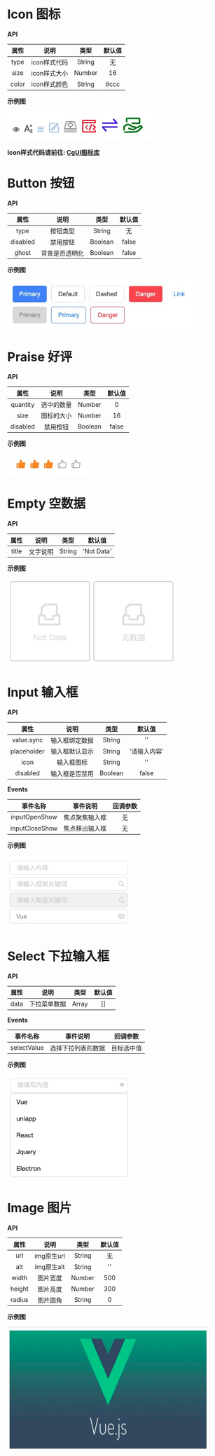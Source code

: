 # Icon 图标

**API**

| 属性 | 说明 | 类型 | 默认值 |
| :-: | :-: | :-: | :-: |
| type | icon样式代码 | String | 无 |
| size | icon样式大小 | Number | 16 |
| color | icon样式颜色 | String | #ccc |

**示例图**

![Icon示例图](./image/icon.jpeg)

**Icon样式代码请前往: [CgUI图标库](http://icon.codegorgeous.top)**

# Button 按钮

**API**

| 属性 | 说明 | 类型 | 默认值 |
| :-: | :-: | :-: | :-: |
| type | 按钮类型 | String | 无 |
| disabled | 禁用按钮 | Boolean | false |
| ghost | 背景是否透明化 | Boolean | false |

**示例图**

![Button示例图](./image/button.jpeg)

# Praise 好评

**API**

| 属性 | 说明 | 类型 | 默认值 |
| :-: | :-: | :-: | :-: |
| quantity | 选中的数量 | Number | 0 |
| size | 图标的大小 | Number | 16 |
| disabled | 禁用按钮 | Boolean | false |

**示例图**

![Praise示例图](./image/praise.jpeg)

# Empty 空数据

**API**

| 属性 | 说明 | 类型 | 默认值 |
| :-: | :-: | :-: | :-: |
| title | 文字说明 | String | 'Not Data' |


**示例图**

![Empty示例图](./image/empty.jpeg)

# Input 输入框

**API**

| 属性 | 说明 | 类型 | 默认值 |
| :-: | :-: | :-: | :-: |
| value.sync | 输入框绑定数据 | String | '' |
| placeholder | 输入框默认显示 | String | '请输入内容' |
| icon | 输入框图标 | String | '' |
| disabled | 输入框是否禁用 | Boolean | false |


**Events**

| 事件名称 | 事件说明 | 回调参数 |
| :-: | :-: | :-: |
| inputOpenShow | 焦点聚焦输入框 | 无 |
| inputCloseShow | 焦点移出输入框 | 无 |

**示例图**

![Input示例图](./image/Input.jpeg)

# Select 下拉输入框

**API**

| 属性 | 说明 | 类型 | 默认值 |
| :-: | :-: | :-: | :-: |
| data | 下拉菜单数据 | Array | [] |

**Events**

| 事件名称 | 事件说明 | 回调参数 |
| :-: | :-: | :-: |
| selectValue | 选择下拉列表的数据 | 目标选中值 |

**示例图**

![Select示例图](./image/Select.jpeg)

# Image 图片

**API**

| 属性 | 说明 | 类型 | 默认值 |
| :-: | :-: | :-: | :-: |
| url | img原生url | String | 无 |
| alt | img原生alt | String | '' |
| width | 图片宽度 | Number | 500 |
| height | 图片高度 | Number | 300 |
| radius | 图片圆角 | String | 0 |

**示例图**

![Image示例图](./image/Image.jpeg)